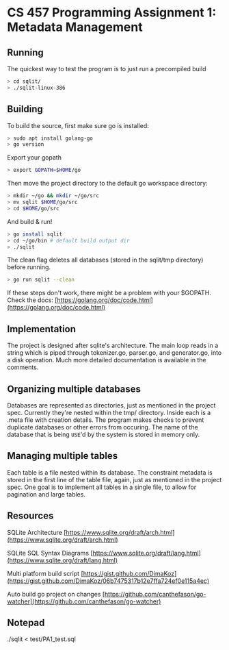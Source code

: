 <!-- markdownlint-disablee -->
# CS 457 Programming Assignment 1: Metadata Management

## Running
The quickest way to test the program is to just run a precompiled build

```sh
> cd sqlit/
> ./sqlit-linux-386
``` 

## Building

To build the source, first make sure go is installed:

```sh
> sudo apt install golang-go
> go version
``` 

Export your gopath

```sh
> export GOPATH=$HOME/go
``` 

Then move the project directory to the default go workspace directory:

```sh
> mkdir ~/go && mkdir ~/go/src
> mv sqlit $HOME/go/src
> cd $HOME/go/src
```

And build & run! 

```sh
> go install sqlit 
> cd ~/go/bin # default build output dir
> ./sqlit
``` 

The clean flag  deletes all databases (stored in the sqlit/tmp directory) before running.

```sh
> go run sqlit --clean
```

If these steps don't work, there might be a problem with your $GOPATH. Check the docs: 
[https://golang.org/doc/code.html](https://golang.org/doc/code.html) 

## Implementation

The project is designed after sqlite's architecture. The main loop reads in a string which is piped through tokenizer.go, parser.go, and generator.go, into a disk operation. Much more detailed documentation is available in the comments.

## Organizing multiple databases

Databases are represented as directories, just as mentioned in the project spec. Currently they're nested within the tmp/ directory. Inside each is a .meta file with creation details. The program makes checks to prevent duplicate databases or other errors from occuring. The name of the database that is being `USE`'d by the system is stored in memory only.

## Managing multiple tables

Each table is a file nested within its database. The constraint metadata is stored in the first line of the table file, again, just as mentioned in the project spec. One goal is to implement all tables in a single file, to allow for pagination and large tables. 


## Resources

SQLite Architecture
[https://www.sqlite.org/draft/arch.html](https://www.sqlite.org/draft/arch.html)

SQLite SQL Syntax Diagrams
[https://www.sqlite.org/draft/lang.html](https://www.sqlite.org/draft/lang.html)

Multi platform build script
[https://gist.github.com/DimaKoz](https://gist.github.com/DimaKoz/06b7475317b12e7ffa724ef0e115a4ec)

Auto build go project on changes [https://github.com/canthefason/go-watcher](https://github.com/canthefason/go-watcher)

## Notepad

./sqlit < test/PA1_test.sql